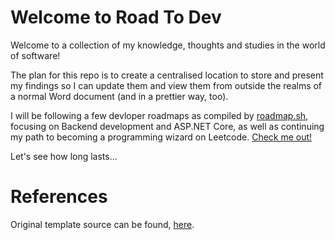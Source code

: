 # Welcome to Road To Dev
Welcome to a collection of my knowledge, thoughts and studies in the world of software!

The plan for this repo is to create a centralised location to store and present my findings so I can update them and view them from outside the realms of a normal Word document (and in a prettier way, too).

I will be following a few devloper roadmaps as compiled by [roadmap.sh](https://roadmap.sh/), focusing on Backend development and ASP.NET Core, as well as continuing my path to becoming a programming wizard on Leetcode. [Check me out!](https://leetcode.com/FilipNaj/)

Let's see how long lasts...

# References
Original template source can be found, [here](https://github.com/frinzekt/mkdocs-frinze-template/).
